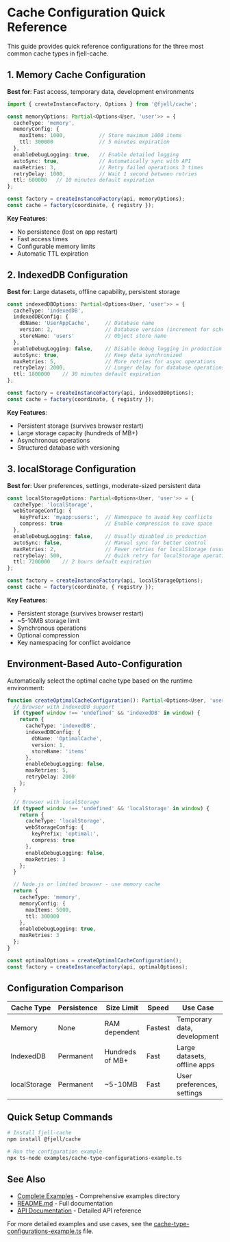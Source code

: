 # Cache Configuration Quick Reference

This guide provides quick reference configurations for the three most common cache types in fjell-cache.

## 1. Memory Cache Configuration

**Best for**: Fast access, temporary data, development environments

```typescript
import { createInstanceFactory, Options } from '@fjell/cache';

const memoryOptions: Partial<Options<User, 'user'>> = {
  cacheType: 'memory',
  memoryConfig: {
    maxItems: 1000,           // Store maximum 1000 items
    ttl: 300000               // 5 minutes expiration
  },
  enableDebugLogging: true,   // Enable detailed logging
  autoSync: true,             // Automatically sync with API
  maxRetries: 3,              // Retry failed operations 3 times
  retryDelay: 1000,           // Wait 1 second between retries
  ttl: 600000   // 10 minutes default expiration
};

const factory = createInstanceFactory(api, memoryOptions);
const cache = factory(coordinate, { registry });
```

**Key Features**:
- No persistence (lost on app restart)
- Fast access times
- Configurable memory limits
- Automatic TTL expiration

## 2. IndexedDB Configuration

**Best for**: Large datasets, offline capability, persistent storage

```typescript
const indexedDBOptions: Partial<Options<User, 'user'>> = {
  cacheType: 'indexedDB',
  indexedDBConfig: {
    dbName: 'UserAppCache',     // Database name
    version: 2,                 // Database version (increment for schema changes)
    storeName: 'users'          // Object store name
  },
  enableDebugLogging: false,    // Disable debug logging in production
  autoSync: true,               // Keep data synchronized
  maxRetries: 5,                // More retries for async operations
  retryDelay: 2000,             // Longer delay for database operations
  ttl: 1800000    // 30 minutes default expiration
};

const factory = createInstanceFactory(api, indexedDBOptions);
const cache = factory(coordinate, { registry });
```

**Key Features**:
- Persistent storage (survives browser restart)
- Large storage capacity (hundreds of MB+)
- Asynchronous operations
- Structured database with versioning

## 3. localStorage Configuration

**Best for**: User preferences, settings, moderate-sized persistent data

```typescript
const localStorageOptions: Partial<Options<User, 'user'>> = {
  cacheType: 'localStorage',
  webStorageConfig: {
    keyPrefix: 'myapp:users:',  // Namespace to avoid key conflicts
    compress: true              // Enable compression to save space
  },
  enableDebugLogging: false,    // Usually disabled in production
  autoSync: false,              // Manual sync for better control
  maxRetries: 2,                // Fewer retries for localStorage (usually fast)
  retryDelay: 500,              // Quick retry for localStorage operations
  ttl: 7200000    // 2 hours default expiration
};

const factory = createInstanceFactory(api, localStorageOptions);
const cache = factory(coordinate, { registry });
```

**Key Features**:
- Persistent storage (survives browser restart)
- ~5-10MB storage limit
- Synchronous operations
- Optional compression
- Key namespacing for conflict avoidance

## Environment-Based Auto-Configuration

Automatically select the optimal cache type based on the runtime environment:

```typescript
function createOptimalCacheConfiguration(): Partial<Options<User, 'user'>> {
  // Browser with IndexedDB support
  if (typeof window !== 'undefined' && 'indexedDB' in window) {
    return {
      cacheType: 'indexedDB',
      indexedDBConfig: {
        dbName: 'OptimalCache',
        version: 1,
        storeName: 'items'
      },
      enableDebugLogging: false,
      maxRetries: 5,
      retryDelay: 2000
    };
  }

  // Browser with localStorage
  if (typeof window !== 'undefined' && 'localStorage' in window) {
    return {
      cacheType: 'localStorage',
      webStorageConfig: {
        keyPrefix: 'optimal:',
        compress: true
      },
      enableDebugLogging: false,
      maxRetries: 3
    };
  }

  // Node.js or limited browser - use memory cache
  return {
    cacheType: 'memory',
    memoryConfig: {
      maxItems: 5000,
      ttl: 300000
    },
    enableDebugLogging: true,
    maxRetries: 3
  };
}

const optimalOptions = createOptimalCacheConfiguration();
const factory = createInstanceFactory(api, optimalOptions);
```

## Configuration Comparison

| Cache Type | Persistence | Size Limit | Speed | Use Case |
|------------|-------------|-------------|-------|----------|
| Memory | None | RAM dependent | Fastest | Temporary data, development |
| IndexedDB | Permanent | Hundreds of MB+ | Fast | Large datasets, offline apps |
| localStorage | Permanent | ~5-10MB | Fast | User preferences, settings |

## Quick Setup Commands

```bash
# Install fjell-cache
npm install @fjell/cache

# Run the configuration example
npx ts-node examples/cache-type-configurations-example.ts
```

## See Also

- [Complete Examples](./examples/) - Comprehensive examples directory
- [README.md](./README.md) - Full documentation
- [API Documentation](https://getfjell.github.io/fjell-cache/) - Detailed API reference

For more detailed examples and use cases, see the [cache-type-configurations-example.ts](./examples/cache-type-configurations-example.ts) file.
